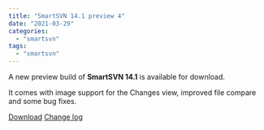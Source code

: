 ```yaml
---
title: "SmartSVN 14.1 preview 4"
date: "2021-03-29"
categories: 
  - "smartsvn"
tags: 
  - "smartsvn"
---
```


A new preview build of **SmartSVN 14.1** is available for download.

It comes with image support for the Changes view, improved file compare and some bug fixes.

[Download](https://www.smartsvn.com/preview/) [Change log](https://www.smartsvn.com/documents/smartsvn/changelog-eap.txt)
